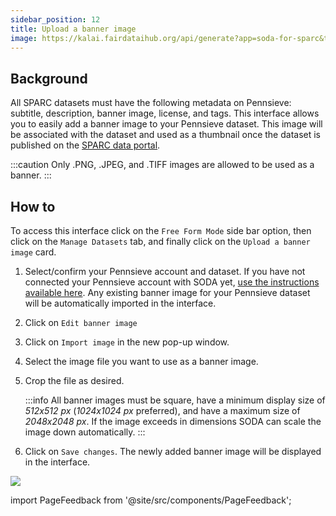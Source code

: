 ```yaml
---
sidebar_position: 12
title: Upload a banner image
image: https://kalai.fairdataihub.org/api/generate?app=soda-for-sparc&title=Upload%20a%20banner%20image&description=Manage%20Dataset
---
```


## Background

All SPARC datasets must have the following metadata on Pennsieve: subtitle, description, banner image, license, and tags. This interface allows you to easily add a banner image to your Pennsieve dataset. This image will be associated with the dataset and used as a thumbnail once the dataset is published on the [SPARC data portal](https://sparc.science/).

:::caution
Only .PNG, .JPEG, and .TIFF images are allowed to be used as a banner.
:::

## How to

To access this interface click on the `Free Form Mode` side bar option, then click on the `Manage Datasets` tab, and finally click on the `Upload a banner image` card.

1. Select/confirm your Pennsieve account and dataset. If you have not connected your Pennsieve account with SODA yet, [use the instructions available here](./connect-your-pennsieve-account-with-soda). Any existing banner image for your Pennsieve dataset will be automatically imported in the interface.
2. Click on `Edit banner image`
3. Click on `Import image` in the new pop-up window.
4. Select the image file you want to use as a banner image.
5. Crop the file as desired.

   :::info
   All banner images must be square, have a minimum display size of _512x512 px_ (_1024x1024 px_ preferred), and have a maximum size of _2048x2048 px_.
   If the image exceeds in dimensions SODA can scale the image down automatically.
   :::

6. Click on `Save changes`. The newly added banner image will be displayed in the interface.

![](https://github.com/fairdataihub/SODA-for-SPARC/blob/main/docs/documentation/Manage-datasets/Add-metadata/banner-image.gif?raw=true)

import PageFeedback from '@site/src/components/PageFeedback';

<PageFeedback />

